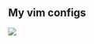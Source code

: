 ## My vim configs
![](https://github.com/user-attachments/assets/4644dc63-9829-49a8-a69d-0dbf4152691a)
